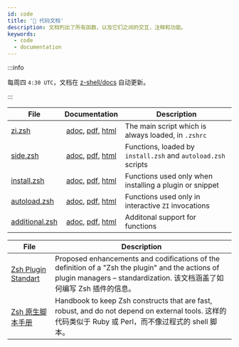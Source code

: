 ```yaml
---
id: code
title: '🔖 代码文档'
description: 文档列出了所有函数，以及它们之间的交互，注释和功能。
keywords:
  - code
  - documentation
---
```


:::info

每周四 `4:30 UTC`，文档在 [z-shell/docs][1] 自动更新。

:::

| File                 |           Documentation           | Description                                                   |
| -------------------- |:---------------------------------:| ------------------------------------------------------------- |
| [zi.zsh][2]          |  [adoc][3], [pdf][4], [html][5]   | The main script which is always loaded, in `.zshrc`           |
| [side.zsh][6]        |  [adoc][7], [pdf][8], [html][9]   | Functions, loaded by `install.zsh` and `autoload.zsh` scripts |
| [install.zsh][10]    | [adoc][11], [pdf][12], [html][13] | Functions used only when installing a plugin or snippet       |
| [autoload.zsh][14]   | [adoc][15], [pdf][16], [html][17] | Functions used only in interactive `ZI` invocations           |
| [additional.zsh][18] | [adoc][19], [pdf][20], [html][21] | Additonal support for functions                               |

| File                      | Description                                                                                                                                                 |
| ------------------------- | ----------------------------------------------------------------------------------------------------------------------------------------------------------- |
| [Zsh Plugin Standart][22] | Proposed enhancements and codifications of the definition of a "Zsh the plugin" and the actions of plugin managers – standardization. 该文档涵盖了如何编写 Zsh 插件的信息。 |
| [Zsh 原生脚本手册][23]          | Handbook to keep Zsh constructs that are fast, robust, and do not depend on external tools. 这样的代码类似于 Ruby 或 Perl，而不像过程式的 shell 脚本。                          |

[1]: https://github.com/z-shell/docs
[2]: https://github.com/z-shell/zi/blob/main/zi.zsh
[3]: https://github.com/z-shell/docs/blob/main/code/zsdoc/asciidoc/zi.zsh.adoc
[4]: https://github.com/z-shell/docs/blob/main/code/zsdoc/pdf/zi.zsh.pdf
[5]: https://z-shell.github.io/docs/code/html/zi.zsh.html
[6]: https://github.com/z-shell/zi/blob/main/lib/zsh/side.zsh
[7]: https://github.com/z-shell/docs/blob/main/code/zsdoc/asciidoc/side.zsh.adoc
[8]: https://github.com/z-shell/docs/blob/main/code/zsdoc/pdf/side.zsh.pdf
[9]: https://z-shell.github.io/docs/code/html/side.zsh.html
[10]: https://github.com/z-shell/zi/blob/main/lib/zsh/install.zsh
[11]: https://github.com/z-shell/docs/blob/main/code/zsdoc/asciidoc/install.zsh.adoc
[12]: https://github.com/z-shell/docs/blob/main/code/zsdoc/pdf/install.zsh.pdf
[13]: https://z-shell.github.io/docs/code/html/install.zsh.html
[14]: https://github.com/z-shell/zi/blob/main/lib/zsh/autoload.zsh
[15]: https://github.com/z-shell/docs/blob/main/code/zsdoc/asciidoc/autoload.zsh.adoc
[16]: https://github.com/z-shell/docs/blob/main/code/zsdoc/pdf/autoload.zsh.pdf
[17]: https://z-shell.github.io/docs/code/html/autoload.zsh.html
[18]: https://github.com/z-shell/zi/blob/main/lib/zsh/additional.zsh
[19]: https://github.com/z-shell/docs/blob/main/code/zsdoc/asciidoc/additional.zsh.adoc
[20]: https://github.com/z-shell/docs/blob/main/code/zsdoc/pdf/additional.zsh.pdf
[21]: https://z-shell.github.io/docs/code/html/additional.zsh.html
[22]: https://z-shell.github.io/docs/zsh/Zsh-Plugin-Standard.html
[23]: https://z-shell.github.io/docs/zsh/Zsh-Native-Scripting-Handbook.html
